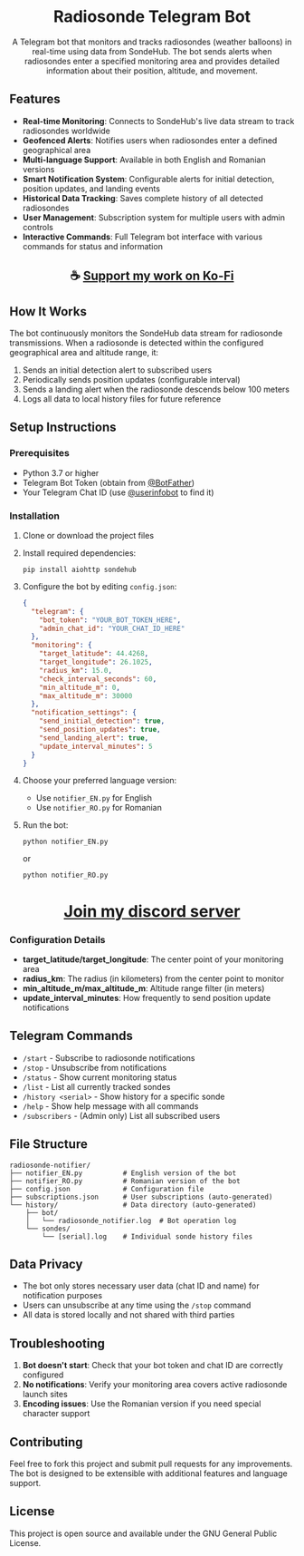 <div align="center">

# Radiosonde Telegram Bot

A Telegram bot that monitors and tracks radiosondes (weather balloons) in real-time using data from SondeHub. The bot sends alerts when radiosondes enter a specified monitoring area and provides detailed information about their position, altitude, and movement.

</div>

## Features

- **Real-time Monitoring**: Connects to SondeHub's live data stream to track radiosondes worldwide
- **Geofenced Alerts**: Notifies users when radiosondes enter a defined geographical area
- **Multi-language Support**: Available in both English and Romanian versions
- **Smart Notification System**: Configurable alerts for initial detection, position updates, and landing events
- **Historical Data Tracking**: Saves complete history of all detected radiosondes
- **User Management**: Subscription system for multiple users with admin controls
- **Interactive Commands**: Full Telegram bot interface with various commands for status and information

<div align="center">

## ☕ [Support my work on Ko-Fi](https://ko-fi.com/thatsinewave)

</div>

## How It Works

The bot continuously monitors the SondeHub data stream for radiosonde transmissions. When a radiosonde is detected within the configured geographical area and altitude range, it:

1. Sends an initial detection alert to subscribed users
2. Periodically sends position updates (configurable interval)
3. Sends a landing alert when the radiosonde descends below 100 meters
4. Logs all data to local history files for future reference

## Setup Instructions

### Prerequisites

- Python 3.7 or higher
- Telegram Bot Token (obtain from [@BotFather](https://t.me/BotFather))
- Your Telegram Chat ID (use [@userinfobot](https://t.me/userinfobot) to find it)

### Installation

1. Clone or download the project files
2. Install required dependencies:
   ```
   pip install aiohttp sondehub
   ```

3. Configure the bot by editing `config.json`:
   ```json
   {
     "telegram": {
       "bot_token": "YOUR_BOT_TOKEN_HERE",
       "admin_chat_id": "YOUR_CHAT_ID_HERE"
     },
     "monitoring": {
       "target_latitude": 44.4268,
       "target_longitude": 26.1025,
       "radius_km": 15.0,
       "check_interval_seconds": 60,
       "min_altitude_m": 0,
       "max_altitude_m": 30000
     },
     "notification_settings": {
       "send_initial_detection": true,
       "send_position_updates": true,
       "send_landing_alert": true,
       "update_interval_minutes": 5
     }
   }
   ```

4. Choose your preferred language version:
   - Use `notifier_EN.py` for English
   - Use `notifier_RO.py` for Romanian

5. Run the bot:
   ```
   python notifier_EN.py
   ```
   or
   ```
   python notifier_RO.py
   ```

<div align="center">

# [Join my discord server](https://thatsinewave.github.io/Discord-Redirect/)

</div>

### Configuration Details

- **target_latitude/target_longitude**: The center point of your monitoring area
- **radius_km**: The radius (in kilometers) from the center point to monitor
- **min_altitude_m/max_altitude_m**: Altitude range filter (in meters)
- **update_interval_minutes**: How frequently to send position update notifications

## Telegram Commands

- `/start` - Subscribe to radiosonde notifications
- `/stop` - Unsubscribe from notifications
- `/status` - Show current monitoring status
- `/list` - List all currently tracked sondes
- `/history <serial>` - Show history for a specific sonde
- `/help` - Show help message with all commands
- `/subscribers` - (Admin only) List all subscribed users

## File Structure

```
radiosonde-notifier/
├── notifier_EN.py          # English version of the bot
├── notifier_RO.py          # Romanian version of the bot
├── config.json             # Configuration file
├── subscriptions.json      # User subscriptions (auto-generated)
└── history/                # Data directory (auto-generated)
    ├── bot/
    │   └── radiosonde_notifier.log  # Bot operation log
    └── sondes/
        └── [serial].log    # Individual sonde history files
```

## Data Privacy

- The bot only stores necessary user data (chat ID and name) for notification purposes
- Users can unsubscribe at any time using the `/stop` command
- All data is stored locally and not shared with third parties

## Troubleshooting

1. **Bot doesn't start**: Check that your bot token and chat ID are correctly configured
2. **No notifications**: Verify your monitoring area covers active radiosonde launch sites
3. **Encoding issues**: Use the Romanian version if you need special character support

## Contributing

Feel free to fork this project and submit pull requests for any improvements. The bot is designed to be extensible with additional features and language support.

## License

This project is open source and available under the GNU General Public License.
